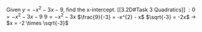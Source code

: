 
Given $y=-x^{2}-3x-9$, find the x-intercept. [[3.2D#Task 3 Quadratics]] 
$: 0 = -x^{2} - 3x - 9$
$9 = -x^{2} -3x$
$\frac{9}{-3} = -x^{2} - x$
$\sqrt{-3} = -2x$
-> $x = -2 \times \sqrt{-3}$
